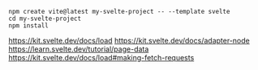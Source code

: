 ```
npm create vite@latest my-svelte-project -- --template svelte 
cd my-svelte-project 
npm install
```

https://kit.svelte.dev/docs/load
https://kit.svelte.dev/docs/adapter-node
https://learn.svelte.dev/tutorial/page-data
https://kit.svelte.dev/docs/load#making-fetch-requests
